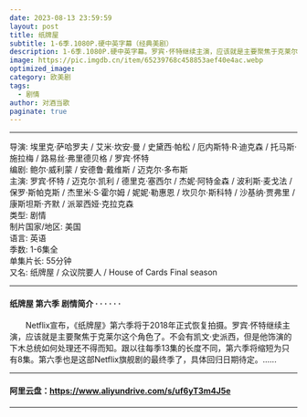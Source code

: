 ```yaml
---
date: 2023-08-13 23:59:59
layout: post
title: 纸牌屋
subtitle: 1-6季.1080P.硬中英字幕（经典美剧）
description: 1-6季.1080P.硬中英字幕。罗宾·怀特继续主演，应该就是主要聚焦于克莱尔这个角色了。不会有凯文·史派西，但是他饰演的下木总统如何处理还不得而知...
image: https://pic.imgdb.cn/item/65239768c458853aef40e4ac.webp
optimized_image: 
category: 欧美剧
tags:
  - 剧情
author: 对酒当歌
paginate: true
---
```


---

导演: 埃里克·萨哈罗夫 / 艾米·坎安·曼 / 史黛西·帕松 / 厄内斯特·R·迪克森 / 托马斯·施拉梅 / 路易丝·弗里德贝格 / 罗宾·怀特  
编剧: 鲍尔·威利蒙 / 安德鲁·戴维斯 / 迈克尔·多布斯  
主演: 罗宾·怀特 / 迈克尔·凯利 / 德里克·塞西尔 / 杰妮·阿特金森 / 波利斯·麦戈法 / 保罗·斯帕克斯 / 杰里米·S·霍尔姆 / 妮妮·勒惠恩 / 坎贝尔·斯科特 / 沙基纳·贾弗里 / 康斯坦斯·齐默 / 派翠西娅·克拉克森  
类型: 剧情  
制片国家/地区: 美国  
语言: 英语  
季数: 1-6集全  
单集片长: 55分钟  
又名: 纸牌屋 / 众议院要人 / House of Cards Final season  

---

#### 纸牌屋 第六季 剧情简介 · · · · · ·

　　Netflix宣布，《纸牌屋》第六季将于2018年正式恢复拍摄。罗宾·怀特继续主演，应该就是主要聚焦于克莱尔这个角色了。不会有凯文·史派西，但是他饰演的下木总统如何处理还不得而知。跟以往每季13集的长度不同，第六季将缩短为只有8集。第六季也是这部Netflix旗舰剧的最终季了，具体回归日期待定。......

---

#### 阿里云盘：<https://www.aliyundrive.com/s/uf6yT3m4J5e>

---

